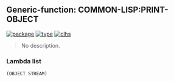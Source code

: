 ## Generic-function: COMMON-LISP:PRINT-OBJECT
[![package](https://img.shields.io/badge/Package-COMMON--LISP-5f9ea0.svg?style=social&colorA=999999)](../) [![type](https://img.shields.io/badge/Type-Generic--Function-5f9ea0.svg?style=social&colorA=999999)](../#generic-function) [![clhs](https://img.shields.io/badge/CLHS-PRINT--OBJECT-5f9ea0.svg?style=social&colorA=999999)](http://www.lispworks.com/documentation/HyperSpec/Body/f_pr_obj.htm) 

> No description.

### Lambda list
```
(OBJECT STREAM)
```
